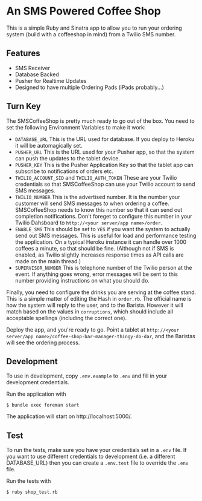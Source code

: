# An SMS Powered Coffee Shop

This is a simple Ruby and Sinatra app to allow you to run your ordering system (build with a coffeeshop in mind) from a Twilio SMS number.

## Features

- SMS Receiver
- Database Backed
- Pusher for Realtime Updates
- Designed to have multiple Ordering Pads (iPads probably...)

## Turn Key

The SMSCoffeeShop is pretty much ready to go out of the box. You need to set the following Environment Variables to make it work:

* `DATABASE_URL` This is the URL used for database. If you deploy to Heroku it will be automagically set.
* `PUSHER_URL` This is the URL used for your Pusher app, so that the system can push the updates to the tablet device.
* `PUSHER_KEY` This is the Pusher Application Key so that the tablet app can subscribe to notifications of orders etc.
* `TWILIO_ACCOUNT_SID` and `TWILIO_AUTH_TOKEN` These are your Twilio credentials so that SMSCoffeeShop can use your Twilio account to send SMS messages.
* `TWILIO_NUMBER` This is the advertised number. It is the number your customer will send SMS messages *to* when ordering a coffee. SMSCoffeeShop needs to know this number so that it can send out completion notifications. Don't foreget to configure this number in your Twilio Dahsboard to `http://<your server/app name>/order`.
* `ENABLE_SMS` This should be set to `YES` if you want the system to actually send out SMS messages. This is useful for load and performance testing the application. On a typical Heroku instance it can handle over 1000 coffees a minute, so that should be fine. (Although not if SMS is enabled, as Twilio slightly increases response times as API calls are made on the main thread.)
* `SUPERVISOR_NUMBER` This is telephone number of the Twilio person at the event. If anything goes wrong, error messages will be sent to this number providing instructions on what you should do.

Finally, you need to configure the drinks you are serving at the coffee stand. This is a simple matter of editing the Hash in `order.rb`. The official name is how the system will reply to the user, and to the Barista. However it will match based on the values in `corruptions`, which should include all acceptable spellings (including the correct one).

Deploy the app, and you're ready to go. Point a tablet at `http://<your server/app name>/coffee-shop-bar-manager-thingy-do-dar`, and the Baristas will see the ordering process.

## Development

To use in development, copy `.env.example` to `.env` and fill in your development credentials.

Run the application with

```shell
$ bundle exec foreman start
```

The application will start on http://localhost:5000/.

## Test

To run the tests, make sure you have your credentials set in a `.env` file. If you want to use different credentials to development (i.e. a different DATABASE_URL) then you can create a `.env.test` file to override the `.env` file.

Run the tests with

```shell
$ ruby shop_test.rb
```
